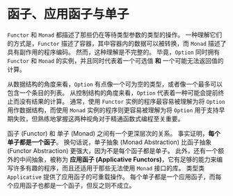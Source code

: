 <!--
# Functors, Applicative Functors, and Monads
-->

# 函子、应用函子与单子

<!--
`Functor` and `Monad` both describe operations for types that are still waiting for a type argument.
One way to understand them is that `Functor` describes containers in which the contained data can be transformed, and `Monad` describes an encoding of programs with side effects.
This understanding is incomplete, however.
After all, `Option` has instances for both `Functor` and `Monad`, and simultaneously represents an optional value _and_ a computation that might fail to return a value.
-->

`Functor` 和 `Monad` 都描述了那些仍在等待类型参数的类型的操作。
一种理解它们的方式是，`Functor` 描述了容器，其中容器内的数据可以被转换，而 `Monad` 描述了具有副作用的程序编码。
然而，这种理解是不完整的。
毕竟，`Option` 同时拥有 `Functor` 和 `Monad` 的实例，并且同时代表着一个可选值 **和** 一个可能无法返回值的计算。

<!--
From the perspective of data structures, `Option` is a bit like a nullable type or like a list that can contain at most one entry.
From the perspective of control structures, `Option` represents a computation that might terminate early without a result.
Typically, programs that use the `Functor` instance are easiest to think of as using `Option` as a data structure, while programs that use the `Monad` instance are easiest to think of as using `Option` to allow early failure, but learning to use both of these perspectives fluently is an important part of becoming proficient at functional programming.
-->

从数据结构的角度来看，`Option` 有点像一个可为空的类型，或者像一个最多可以包含一个条目的列表。
从控制结构的角度来看，`Option` 代表着一种可能会提前终止而没有结果的计算。
通常，使用 `Functor` 实例的程序最容易被理解为将 `Option` 用作数据结构，而使用 `Monad` 实例的程序则更容易被理解为将 `Option` 用于支持早期失败，但熟练地掌握这两种视角对于精通函数式编程至关重要。

<!--
There is a deeper relationship between functors and monads.
It turns out that _every monad is a functor_.
Another way to say this is that the monad abstraction is more powerful than the functor abstraction, because not every functor is a monad.
Furthermore, there is an additional intermediate abstraction, called _applicative functors_, that has enough power to write many interesting programs and yet permits libraries that cannot use the `Monad` interface.
The type class `Applicative` provides the overloadable operations of applicative functors.
Every monad is an applicative functor, and every applicative functor is a functor, but the converses do not hold.
-->

函子 (Functor) 和 单子 (Monad) 之间有一个更深层次的关系。
事实证明，**每个单子都是一个函子**。
换句话说，单子抽象 (Monad Abstraction) 比函子抽象 (Functor Abstraction) 更强大，因为不是每个函子都是单子。
此外，还有一个额外的中间抽象，被称为 **应用函子 (Applicative Functors)**，它有足够的能力来编写许多有趣的程序，而且还适用于那些无法使用 `Monad` 接口的库。
类型类 `Applicative` 提供了应用函子的可重载操作。
每个单子都是一个应用函子，而每个应用函子也都是一个函子，但反之则不成立。